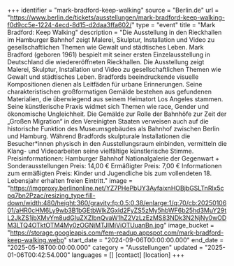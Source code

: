 +++
identifier = "mark-bradford-keep-walking"
source = "Berlin.de"
url = "https://www.berlin.de/tickets/ausstellungen/mark-bradford-keep-walking-f0d9cc5e-1224-4ecd-8d15-d2daa3ffa602/"
type = "event"
title = "Mark Bradford: Keep Walking"
description = "Die Ausstellung in den Rieckhallen im Hamburger Bahnhof zeigt Malerei, Skulptur, Installation und Video zu gesellschaftlichen Themen wie Gewalt und städtisches Leben.
Mark Bradford (geboren 1961) bespielt mit seiner ersten Einzelausstellung in Deutschland die wiedereröffneten Rieckhallen. Die Ausstellung zeigt Malerei, Skulptur, Installation und Video zu gesellschaftlichen Themen wie Gewalt und städtisches Leben.
Bradfords beeindruckende visuelle Kompositionen dienen als Leitfäden für urbane Erinnerungen. Seine charakteristischen großformatigen Gemälde bestehen aus gefundenen Materialien, die überwiegend aus seinem Heimatort Los Angeles stammen. Seine künstlerische Praxis widmet sich Themen wie race, Gender und ökonomische Ungleichheit. Die Gemälde zur Rolle der Bahnhöfe zur Zeit der „Großen Migration“ in den Vereinigten Staaten verweisen auch auf die historische Funktion des Museumsgebäudes als Bahnhof zwischen Berlin und Hamburg. Während Bradfords skulpturale Installationen die Besucher*innen physisch in den Ausstellungsraum einbinden, vermitteln die Klang- und Videoarbeiten seine vielfältige künstlerische Stimme.
Preisinformationen: Hamburger Bahnhof Nationalgalerie der Gegenwart + Sonderausstellungen
Preis: 14,00 €
Ermäßigter Preis: 7,00 €
Informationen zum ermäßigten Preis: Kinder und Jugendliche bis zum vollendeten 18. Lebensjahr erhalten freien Eintritt."
image = "https://imgproxy.berlinonline.net/YZ7PHePbUY3AyfaixnHOBjbGSLTnRlx5cpq7bn2Pzac/resizing_type:fill-down/width:480/height:360/gravity:fp:0.5:0.38/enlarge:1/q:70/cb:2025010601/aHR0cHM6Ly9wb3B1bGEtbWlkZGxld2FyZS5zMy5hbWF6b25hd3MuY29tL2JkZS1jbXMvYm8udGIuZXZlbnQvaW1hZ2VzLzEzMS83NDk3N2NjNy0wODM3LTQ4OTktOTM4My0zOGNjMTJlMjViOTUuanBn.jpg"
image_bucket = "https://storage.googleapis.com/fem-readup.appspot.com/mark-bradford-keep-walking.webp"
start_date = "2024-09-06T00:00:00.000"
end_date = "2025-05-18T00:00:00.000"
category = "Ausstellungen"
updated = "2025-01-06T00:42:54.000"
languages = []
[contact]
[location]
+++